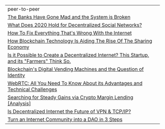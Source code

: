 
<table>
  <tr>
   <td>peer-to-peer
   </td>
   <td>
   </td>
  </tr>
  <tr>
   <td><a href="https://hackernoon.com/the-rise-of-peer-to-peer-crowd-lending-tokenization-and-the-slow-death-of-bank-pj502hvh">The Banks Have Gone Mad and the System is Broken</a>
   </td>
   <td>
   </td>
  </tr>
  <tr>
   <td><a href="https://hackernoon.com/what-does-2020-hold-for-decentralized-social-networks-9bbi36et">What Does 2020 Hold for Decentralized Social Networks?</a>
   </td>
   <td>
   </td>
  </tr>
  <tr>
   <td><a href="https://hackernoon.com/what-is-wrong-with-the-internet-and-how-to-fix-it-c67w32no">How To Fix Everything That's Wrong With the Internet</a>
   </td>
   <td>
   </td>
  </tr>
  <tr>
   <td><a href="https://hackernoon.com/how-blockchain-technology-is-aiding-the-rise-of-the-sharing-economy-rqi3yow">How Blockchain Technology Is Aiding The Rise Of The Sharing Economy</a>
   </td>
   <td>
   </td>
  </tr>
  <tr>
   <td><a href="https://hackernoon.com/is-it-possible-to-create-a-decentralized-internet-this-startup-and-its-farmers-think-so-ey2e3ycf">Is it Possible to Create a Decentralized Internet? This Startup, and its "Farmers" Think So.</a>
   </td>
   <td>
   </td>
  </tr>
  <tr>
   <td><a href="https://hackernoon.com/blockchains-digital-vending-machines-and-the-question-of-identity-iw1i3xk9">Blockchain's Digital Vending Machines and the Question of Identity</a>
   </td>
   <td>
   </td>
  </tr>
  <tr>
   <td><a href="https://hackernoon.com/webrtc-all-you-need-to-know-about-its-advantages-and-technical-challenges-bsby3y8y">WebRTC: All You Need To Know About its Advantages and Technical Challenges</a>
   </td>
   <td>
   </td>
  </tr>
  <tr>
   <td><a href="https://hackernoon.com/searching-for-steady-gains-via-crypto-margin-lending-analysis-b13f326u">Searching for Steady Gains via Crypto Margin Lending [Analysis]</a>
   </td>
   <td>
   </td>
  </tr>
  <tr>
   <td><a href="https://hackernoon.com/decentralized-internet-the-future-of-vpn-and-tcpip-v52gd36gd">Is Decentralized Internet the Future of VPN & TCP/IP?</a>
   </td>
   <td>
   </td>
  </tr>
  <tr>
   <td><a href="https://hackernoon.com/turn-an-internet-community-into-a-dao-in-3-steps-8k1b3w5y">Turn an Internet Community into a DAO in 3 Steps</a>
   </td>
   <td>
   </td>
  </tr>
</table>
